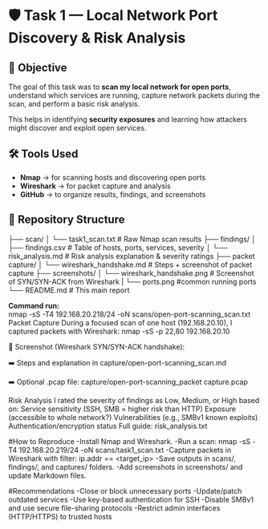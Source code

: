 # 🛡️ Task 1 — Local Network Port Discovery & Risk Analysis

## 🎯 Objective
The goal of this task was to **scan my local network for open ports**, understand which services are running, capture network packets during the scan, and perform a basic risk analysis.  

This helps in identifying **security exposures** and learning how attackers might discover and exploit open services.

## 🛠 Tools Used
- **Nmap** → for scanning hosts and discovering open ports  
- **Wireshark** → for packet capture and analysis  
- **GitHub** → to organize results, findings, and screenshots  

## 📂 Repository Structure
├── scan/
│ └── task1_scan.txt # Raw Nmap scan results
├── findings/
│ ├── findings.csv # Table of hosts, ports, services, severity
│ └── risk_analysis.md # Risk analysis explanation & severity ratings
├── packet capture/
│ └── wireshark_handshake.md # Steps + screenshot of packet capture
├── screenshots/
│ └── wireshark_handshake.png # Screenshot of SYN/SYN-ACK from Wireshark
| └── ports.png #common running ports
└── README.md # This main report

**Command run:**  
  nmap -sS -T4 192.168.20.218/24 -oN scans/open-port-scanning_scan.txt
Packet Capture
During a focused scan of one host (192.168.20.10), I captured packets with Wireshark:
nmap -sS -p 22,80 192.168.20.10


📸 Screenshot (Wireshark SYN/SYN-ACK handshake):


➡️ Steps and explanation in capture/open-port-scanning_scan.md

➡️ Optional .pcap file: capture/open-port-scanning_packet capture.pcap

Risk Analysis
I rated the severity of findings as Low, Medium, or High based on:
Service sensitivity (SSH, SMB = higher risk than HTTP)
Exposure (accessible to whole network?)
Vulnerabilities (e.g., SMBv1 known exploits)
Authentication/encryption status
Full guide: risk_analysis.txt




#How to Reproduce
-Install Nmap and Wireshark.
-Run a scan:
nmap -sS -T4 192.168.20.219/24 -oN scans/task1_scan.txt
-Capture packets in Wireshark with filter:
ip.addr == <target_ip>
-Save outputs in scans/, findings/, and captures/ folders.
-Add screenshots in screenshots/ and update Markdown files.

#Recommendations
-Close or block unnecessary ports
-Update/patch outdated services
-Use key-based authentication for SSH
-Disable SMBv1 and use secure file-sharing protocols
-Restrict admin interfaces (HTTP/HTTPS) to trusted hosts

